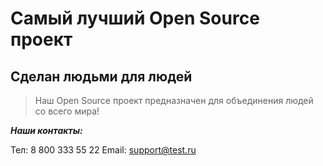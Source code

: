 # Самый лучший Open Source проект

## Сделан людьми для людей

> Наш Open Source проект предназначен для объединения людей со всего мира!

**_Наши контакты:_**

Тел: 8 800 333 55 22
Email: support@test.ru
